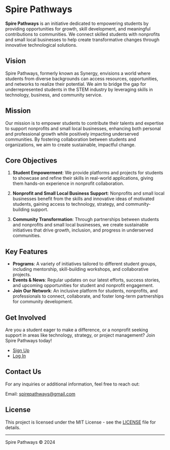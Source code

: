 # Spire Pathways

**Spire Pathways** is an initiative dedicated to empowering students by providing opportunities for growth, skill development, and meaningful contributions to communities. We connect skilled students with nonprofits and small local businesses to help create transformative changes through innovative technological solutions.

## Vision

Spire Pathways, formerly known as Synergy, envisions a world where students from diverse backgrounds can access resources, opportunities, and networks to realize their potential. We aim to bridge the gap for underrepresented students in the STEM industry by leveraging skills in technology, business, and community service.

## Mission

Our mission is to empower students to contribute their talents and expertise to support nonprofits and small local businesses, enhancing both personal and professional growth while positively impacting underserved communities. By fostering collaboration between students and organizations, we aim to create sustainable, impactful change.

## Core Objectives

1. **Student Empowerment**: We provide platforms and projects for students to showcase and refine their skills in real-world applications, giving them hands-on experience in nonprofit collaboration.

2. **Nonprofit and Small Local Business Support**: Nonprofits and small local businesses benefit from the skills and innovative ideas of motivated students, gaining access to technology, strategy, and community-building support.

3. **Community Transformation**: Through partnerships between students and nonprofits and small local businesses, we create sustainable initiatives that drive growth, inclusion, and progress in underserved communities.

## Key Features

- **Programs**: A variety of initiatives tailored to different student groups, including mentorship, skill-building workshops, and collaborative projects.
- **Events & News**: Regular updates on our latest efforts, success stories, and upcoming opportunities for student and nonprofit engagement.
- **Join Our Network**: An inclusive platform for students, nonprofits, and professionals to connect, collaborate, and foster long-term partnerships for community development.

## Get Involved

Are you a student eager to make a difference, or a nonprofit seeking support in areas like technology, strategy, or project management? Join Spire Pathways today!

- [Sign Up]([sign-up.html](https://spirepathways.github.io/sign-up.html))
- [Log In]([log-in.html](https://spirepathways.github.io/log-in.html))

## Contact Us

For any inquiries or additional information, feel free to reach out:

Email: [spirepathways@gmail.com](mailto:spirepathways@gmail.com)

## License

This project is licensed under the MIT License - see the [LICENSE](LICENSE) file for details.

---

Spire Pathways © 2024

